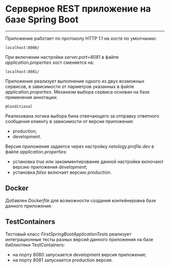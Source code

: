 # Серверное REST приложение на базе Spring Boot
___
Приложение работает по протоколу HTTP 1.1 на хосте по умолчанию:  

    localhost:8080/
При включении настройки _server.port=8081_ в файле _application.properties_ хост сменяется на:

    localhost:8081/
Приложение реализует выполнение одного из двух возможных сервисов,
в зависимости от парметров указанных в файле _application.properties_.
Механизм выбора сервиса основан на базе применения аннотации:

    @Conditional
Реализована логика выбора бина отвечающего за отправку ответного сообщения 
клиенту в зависимости от версии приложения:
 - production; 
 - development.

Версия приложения задается через настройку 
_netology.profile.dev_ в файле _application.properties_: 
- установка _true_ или закомментирование данной настройки включают версию приложения _development_;
- установка _false_ включает версию _production_.

## Docker

Добавлен _Dockerfile_ для возможности создания контейнеровна базе данного приложения.

## TestContainers

Тестовый класс _FirstSpringBootApplicationTests_ реализует интеграционные тесты разных версий 
данного приложения на базе библиотеки TestContainers:
- на порту 8080 запускается development версия приложения;
- на порту 8081 запускается production версия.


